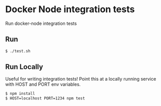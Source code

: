 # Docker Node integration tests

Run docker-node integration tests

## Run

```sh
$ ./test.sh
```

## Run Locally

Useful for writing integration tests! Point this at a locally running service with HOST and PORT env variables.

```sh
$ npm install
$ HOST=localhost PORT=1234 npm test
```
